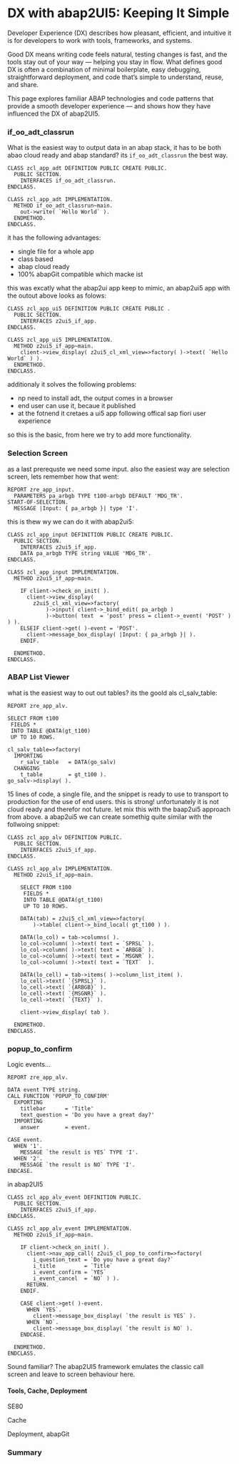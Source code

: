 # DX with abap2UI5: Keeping It Simple

Developer Experience (DX) describes how pleasant, efficient, and intuitive it is for developers to work with tools, frameworks, and systems.

Good DX means writing code feels natural, testing changes is fast, and the tools stay out of your way — helping you stay in flow. What defines good DX is often a combination of minimal boilerplate, easy debugging, straightforward deployment, and code that’s simple to understand, reuse, and share.

This page explores familiar ABAP technologies and code patterns that provide a smooth developer experience — and shows how they have influenced the DX of abap2UI5.

### if_oo_adt_classrun

What is the easiest way to output data in an abap stack, it has to be both abao cloud ready and abap standard? its `if_oo_adt_classrun` the best way.

```abap
CLASS zcl_app_adt DEFINITION PUBLIC CREATE PUBLIC.
  PUBLIC SECTION.
    INTERFACES if_oo_adt_classrun.
ENDCLASS.

CLASS zcl_app_adt IMPLEMENTATION.
  METHOD if_oo_adt_classrun~main.
    out->write( `Hello World` ).
  ENDMETHOD.
ENDCLASS.
```
it has the following advantages:
* single file for a whole app
* class based
* abap cloud ready
* 100% abapGit compatible which macke ist

this was excatly what the abap2ui app keep to mimic, an abap2ui5 app with the outout above looks as folows:

```abap
CLASS zcl_app_ui5 DEFINITION PUBLIC CREATE PUBLIC .
  PUBLIC SECTION.
    INTERFACES z2ui5_if_app.
ENDCLASS.

CLASS zcl_app_ui5 IMPLEMENTATION.
  METHOD z2ui5_if_app~main.
    client->view_display( z2ui5_cl_xml_view=>factory( )->text( `Hello World` ) ).
  ENDMETHOD.
ENDCLASS.
```
additionaly it solves the following problems:
* np need to install adt, the output comes in a browser
* end user can use it, becaue it published
* at the fotnend it cretaes a ui5 app following offical sap fiori user experience

so this is the basic, from here we try to add more functionality.


### Selection Screen
as a last prerequste we need some input. also the easiest way are selection screen, lets remember how that went:
```abap
REPORT zre_app_input.
  PARAMETERS pa_arbgb TYPE t100-arbgb DEFAULT 'MDG_TR'.
START-OF-SELECTION.
  MESSAGE |Input: { pa_arbgb }| type 'I'.
```
this is thew wy we can do it with abap2ui5:
```abap
CLASS zcl_app_input DEFINITION PUBLIC CREATE PUBLIC.
  PUBLIC SECTION.
    INTERFACES z2ui5_if_app.
    DATA pa_arbgb TYPE string VALUE 'MDG_TR'.
ENDCLASS.

CLASS zcl_app_input IMPLEMENTATION.
  METHOD z2ui5_if_app~main.

    IF client->check_on_init( ).
      client->view_display(
        z2ui5_cl_xml_view=>factory(
            )->input( client->_bind_edit( pa_arbgb )
            )->button( text  = 'post' press = client->_event( 'POST' ) ) ).
    ELSEIF client->get( )-event = 'POST'.
      client->message_box_display( |Input: { pa_arbgb }| ).
    ENDIF.

  ENDMETHOD.
ENDCLASS.
```

### ABAP List Viewer

what is the easiest way to out out tables? its the goold als cl_salv_table:
```abap
REPORT zre_app_alv.

SELECT FROM t100
 FIELDS *
 INTO TABLE @DATA(gt_t100)
 UP TO 10 ROWS.

cl_salv_table=>factory(
  IMPORTING
    r_salv_table   = DATA(go_salv)
  CHANGING
    t_table        = gt_t100 ).
go_salv->display( ).
```
15 lines of code, a single file, and the snippet is ready to use to transport to production for the use of end users. this is strong! unfortunately it is not cloud ready and therefor not future. let mix this with the baap2ui5 approach from above. a abap2ui5 we can create somethig quite similar with the follwoing snippet:
```abap
CLASS zcl_app_alv DEFINITION PUBLIC.
  PUBLIC SECTION.
    INTERFACES z2ui5_if_app.
ENDCLASS.

CLASS zcl_app_alv IMPLEMENTATION.
  METHOD z2ui5_if_app~main.

    SELECT FROM t100
     FIELDS *
     INTO TABLE @DATA(gt_t100)
     UP TO 10 ROWS.

    DATA(tab) = z2ui5_cl_xml_view=>factory(
        )->table( client->_bind_local( gt_t100 ) ).

    DATA(lo_col) = tab->columns( ).
    lo_col->column( )->text( text = `SPRSL` ).
    lo_col->column( )->text( text = `ARBGB` ).
    lo_col->column( )->text( text = `MSGNR` ).
    lo_col->column( )->text( text = `TEXT`  ).

    DATA(lo_cell) = tab->items( )->column_list_item( ).
    lo_cell->text( `{SPRSL}` ).
    lo_cell->text( `{ARBGB}` ).
    lo_cell->text( `{MSGNR}` ).
    lo_cell->text( `{TEXT}` ).

    client->view_display( tab ).

  ENDMETHOD.
ENDCLASS.
```

### popup_to_confirm
Logic events...
```abap
REPORT zre_app_alv.

DATA event TYPE string.
CALL FUNCTION 'POPUP_TO_CONFIRM'
  EXPORTING
    titlebar      = 'Title'
    text_question = 'Do you have a great day?'
  IMPORTING
    answer        = event.

CASE event.
  WHEN '1'.
    MESSAGE `the result is YES` TYPE 'I'.
  WHEN '2'.
    MESSAGE `the result is NO` TYPE 'I'.
ENDCASE.
```
in abap2UI5
```abap
CLASS zcl_app_alv_event DEFINITION PUBLIC.
  PUBLIC SECTION.
    INTERFACES z2ui5_if_app.
ENDCLASS.

CLASS zcl_app_alv_event IMPLEMENTATION.
  METHOD z2ui5_if_app~main.

    IF client->check_on_init( ).
      client->nav_app_call( z2ui5_cl_pop_to_confirm=>factory(
        i_question_text = `Do you have a great day?`
        i_title         = `Title`
        i_event_confirm = `YES`
        i_event_cancel  = `NO` ) ).
      RETURN.
    ENDIF.

    CASE client->get( )-event.
      WHEN `YES`.
        client->message_box_display( `the result is YES` ).
      WHEN `NO`.
        client->message_box_display( `the result is NO` ).
    ENDCASE.

  ENDMETHOD.
ENDCLASS.
```
Sound familiar? The abap2UI5 framework emulates the classic call screen and leave to screen behaviour here.

#### Tools, Cache, Deployment

SE80

Cache

Deployment, abapGit


### Summary
